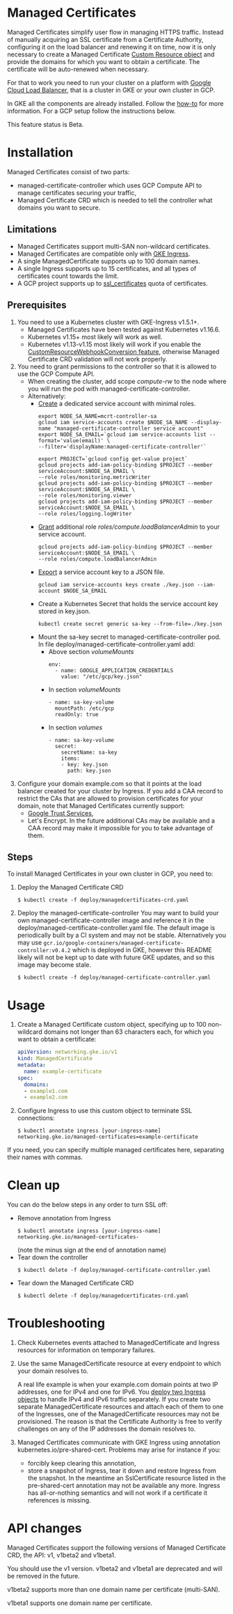 # Managed Certificates

Managed Certificates simplify user flow in managing HTTPS traffic.
Instead of manually acquiring an SSL certificate from a Certificate
Authority, configuring it on the load balancer and renewing it on time,
now it is only necessary to create a Managed Certificate
[Custom Resource object](https://kubernetes.io/docs/concepts/api-extension/custom-resources/)
and provide the domains for which you want to obtain a certificate.
The certificate will be auto-renewed when necessary.

For that to work you need to run your cluster on a platform with
[Google Cloud Load Balancer](https://github.com/kubernetes/ingress-gce),
that is a cluster in GKE or your own cluster in GCP.

In GKE all the components are already installed.
Follow the [how-to](https://cloud.google.com/kubernetes-engine/docs/how-to/managed-certs)
for more information. For a GCP setup follow the instructions below.

This feature status is Beta.

# Installation

Managed Certificates consist of two parts:
* managed-certificate-controller which uses GCP Compute API to manage
  certificates securing your traffic,
* Managed Certificate CRD which is needed to tell the controller what
  domains you want to secure.

## Limitations

* Managed Certificates support multi-SAN non-wildcard certificates.
* Managed Certificates are compatible only with [GKE Ingress](https://github.com/kubernetes/ingress-gce).
* A single ManagedCertificate supports up to 100 domain names.
* A single Ingress supports up to 15 certificates, and all types of certificates
  count towards the limit.
* A GCP project supports up to
  [ssl_certificates](https://cloud.google.com/load-balancing/docs/quotas#ssl_certificates)
  quota of certificates.

## Prerequisites

1. You need to use a Kubernetes cluster with GKE-Ingress v1.5.1+.
    * Managed Certificates have been tested against Kubernetes v1.16.6.
    * Kubernetes v1.15+ most likely will work as well.
    * Kubernetes v1.13-v1.15 most likely will work if you enable the
      [CustomResourceWebhookConversion feature](https://kubernetes.io/docs/tasks/access-kubernetes-api/custom-resources/custom-resource-definition-versioning/),
      otherwise Managed Certificate CRD validation will not work properly.
1. You need to grant permissions to the controller so that it is allowed to use
   the GCP Compute API.
    * When creating the cluster, add scope *compute-rw* to the node where you will
      run the pod with managed-certificate-controller.
    * Alternatively:
        * [Create](https://cloud.google.com/kubernetes-engine/docs/how-to/access-scopes#service_account)
          a dedicated service account with minimal roles.
            ```console
            export NODE_SA_NAME=mcrt-controller-sa
            gcloud iam service-accounts create $NODE_SA_NAME --display-name "managed-certificate-controller service account"
            export NODE_SA_EMAIL=`gcloud iam service-accounts list --format='value(email)' \
            --filter='displayName:managed-certificate-controller'`

            export PROJECT=`gcloud config get-value project`
            gcloud projects add-iam-policy-binding $PROJECT --member serviceAccount:$NODE_SA_EMAIL \
            --role roles/monitoring.metricWriter
            gcloud projects add-iam-policy-binding $PROJECT --member serviceAccount:$NODE_SA_EMAIL \
            --role roles/monitoring.viewer
            gcloud projects add-iam-policy-binding $PROJECT --member serviceAccount:$NODE_SA_EMAIL \
            --role roles/logging.logWriter
            ```
        * [Grant](https://cloud.google.com/kubernetes-engine/docs/how-to/access-scopes#additional_roles)
          additional role *roles/compute.loadBalancerAdmin* to your service
          account.
            ```console
            gcloud projects add-iam-policy-binding $PROJECT --member serviceAccount:$NODE_SA_EMAIL \
            --role roles/compute.loadBalancerAdmin
            ```
        * [Export](https://cloud.google.com/iam/docs/creating-managing-service-account-keys#creating_service_account_keys)
          a service account key to a JSON file.
            ```console
            gcloud iam service-accounts keys create ./key.json --iam-account $NODE_SA_EMAIL
            ```
        * Create a Kubernetes Secret that holds the service account key stored
          in key.json.
            ```console
            kubectl create secret generic sa-key --from-file=./key.json
            ```
        * Mount the sa-key secret to managed-certificate-controller pod. In file deploy/managed-certificate-controller.yaml add:
            * Above section *volumeMounts*
                ```
                env:
                  - name: GOOGLE_APPLICATION_CREDENTIALS
                    value: "/etc/gcp/key.json"
                ```
            * In section *volumeMounts*
                ```
                - name: sa-key-volume
                  mountPath: /etc/gcp
                  readOnly: true
                ```
            * In section *volumes*
                ```
                - name: sa-key-volume
                  secret:
                    secretName: sa-key
                    items:
                    - key: key.json
                      path: key.json
                ```
1. Configure your domain example.com so that it points at the load balancer
created for your cluster by Ingress. If you add a CAA record to restrict the CAs that are allowed
to provision certificates for your domain, note that Managed Certificates currently support:
    * [Google Trust Services](http://pki.goog),
    * Let's Encrypt.
In the future additional CAs may be available and a CAA record may make it impossible
for you to take advantage of them.

## Steps

To install Managed Certificates in your own cluster in GCP, you need to:

1. Deploy the Managed Certificate CRD
    ```console
    $ kubectl create -f deploy/managedcertificates-crd.yaml
    ```
1. Deploy the managed-certificate-controller
   You may want to build your own managed-certificate-controller image and
   reference it in the deploy/managed-certificate-controller.yaml file. The default
   image is periodically built by a CI system and may not be stable. Alternatively
   you may use `gcr.io/google-containers/managed-certificate-controller:v0.4.2`
   which is deployed in GKE, however this README likely will not be kept up to date with
   future GKE updates, and so this image may become stale.
    ```console
    $ kubectl create -f deploy/managed-certificate-controller.yaml
    ```

# Usage

1. Create a Managed Certificate custom object, specifying up to 100 non-wildcard domains
not longer than 63 characters each, for which you want to obtain a certificate:
    ```yaml
    apiVersion: networking.gke.io/v1
    kind: ManagedCertificate
    metadata:
      name: example-certificate
    spec:
      domains:
      - example1.com
      - example2.com
    ```
2. Configure Ingress to use this custom object to terminate SSL connections:
    ```console
    $ kubectl annotate ingress [your-ingress-name] networking.gke.io/managed-certificates=example-certificate
    ```
If you need, you can specify multiple managed certificates here,
separating their names with commas.

# Clean up

You can do the below steps in any order to turn SSL off:

* Remove annotation from Ingress
    ```console
    $ kubectl annotate ingress [your-ingress-name] networking.gke.io/managed-certificates-
    ```
  (note the minus sign at the end of annotation name)
* Tear down the controller
    ```console
    $ kubectl delete -f deploy/managed-certificate-controller.yaml
    ```
* Tear down the Managed Certificate CRD
    ```console
    $ kubectl delete -f deploy/managedcertificates-crd.yaml
    ```

# Troubleshooting

1. Check Kubernetes events attached to ManagedCertificate and Ingress resources
   for information on temporary failures.

2. Use the same ManagedCertificate resource at every endpoint to which your domain resolves to.

   A real life example is when your example.com domain points at two IP
   addresses, one for IPv4 and one for IPv6. You [deploy two Ingress objects](https://github.com/kubernetes/ingress-gce/issues/87)
   to handle IPv4 and IPv6 traffic separately. If you create
   two separate ManagedCertificate resources and attach each of them to one of
   the Ingresses, one of the ManagedCertificate resources may not be
   provisioned. The reason is that the Certificate Authority is free to verify
   challenges on any of the IP addresses the domain resolves to.

3. Managed Certificates communicate with GKE Ingress using annotation
   kubernetes.io/pre-shared-cert. Problems may arise for instance if you:

   * forcibly keep clearing this annotation,
   * store a snapshot of Ingress, tear it down and restore Ingress from the
     snapshot. In the meantime an SslCertificate resource listed in the
     pre-shared-cert annotation may not be available any more. Ingress has
     all-or-nothing semantics and will not work if a certificate it references
     is missing.

# API changes

Managed Certificates support the following versions of Managed Certificate CRD,
the API: v1, v1beta2 and v1beta1.

You should use the v1 version. v1beta2 and v1beta1 are deprecated and will be
removed in the future.

v1beta2 supports more than one domain name per certificate (multi-SAN).

v1beta1 supports one domain name per certificate.
